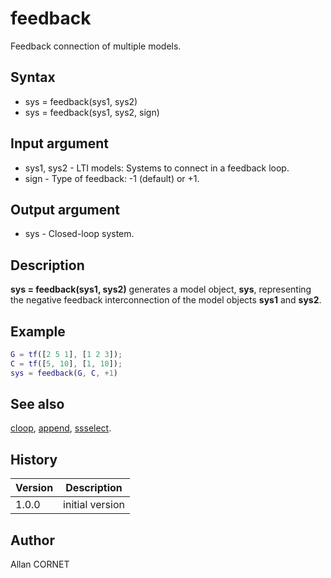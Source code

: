 # feedback

Feedback connection of multiple models.

## Syntax

- sys = feedback(sys1, sys2)
- sys = feedback(sys1, sys2, sign)

## Input argument

- sys1, sys2 - LTI models: Systems to connect in a feedback loop.
- sign - Type of feedback: -1 (default) or +1.

## Output argument

- sys - Closed-loop system.

## Description

  <p><b>sys = feedback(sys1, sys2)</b> generates a model object, <b>sys</b>, representing the negative feedback interconnection of the model objects <b>sys1</b> and <b>sys2</b>.</p>

## Example

```matlab
G = tf([2 5 1], [1 2 3]);
C = tf([5, 10], [1, 10]);
sys = feedback(G, C, +1)
```

## See also

[cloop](cloop.md), [append](append.md), [ssselect](ssselect.md).

## History

| Version | Description     |
| ------- | --------------- |
| 1.0.0   | initial version |

## Author

Allan CORNET
